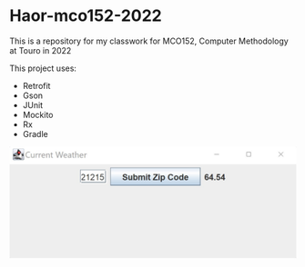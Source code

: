 # Haor-mco152-2022 

This is a repository for my classwork for MCO152, Computer Methodology at Touro in 2022

This project uses:
- Retrofit
- Gson
- JUnit
- Mockito
- Rx
- Gradle

![Current Weather](screenshots/CurrentWeather.jpg)
